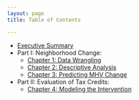 ```yaml
---
layout: page
title: Table of Contents

---
```


- [Executive Summary](https://www.google.com/)
- Part I: Neighborhood Change:
  - [Chapter 1: Data Wrangling](https://github.com/ctmccull/CPP528_TEAM2_Spring2022/blob/1b7ec423df7b00aafc67ed0fec544645c25af7d0/labs/wk02/Lab-02.Rmd)
  - [Chapter 2: Descriptive Analysis](https://github.com/ctmccull/CPP528_TEAM2_Spring2022/blob/b56bbb52e18587d44f4bfbaa83a90c788e85b895/labs/wk03/Lab-03.html)
  - [Chapter 3: Predicting MHV Change](https://github.com/ctmccull/CPP528_TEAM2_Spring2022/blob/28a17f36bf15cb56de4a9d9c9d313d5cf451a251/labs/wk04/Lab-04-Johaningsmeir.html)
- Part II: Evaluation of Tax Credits:
  - [Chapter 4: Modeling the Intervention](labs/wk05/Lab_05_McCullers.html)
